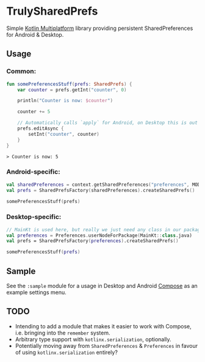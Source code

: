 # TrulySharedPrefs
Simple [Kotlin Multiplatform](https://www.jetbrains.com/kotlin-multiplatform/) library providing persistent SharedPreferences for Android & Desktop.

## Usage

### Common:
```kotlin
fun somePreferencesStuff(prefs: SharedPrefs) {
    var counter = prefs.getInt("counter", 0)

    println("Counter is now: $counter")

    counter += 5

    // Automatically calls `apply` for Android, on Desktop this is out of our control mostly.
    prefs.editAsync {
        setInt("counter", counter)
    }
}
```

```
> Counter is now: 5
```

### Android-specific:
```kotlin
val sharedPreferences = context.getSharedPreferences("preferences", MODE_PRIVATE)
val prefs = SharedPrefsFactory(sharedPreferences).createSharedPrefs()

somePreferencesStuff(prefs)
```

### Desktop-specific:
```kotlin
// MainKt is used here, but really we just need any class in our package for a node.
val preferences = Preferences.userNodeForPackage(MainKt::class.java)
val prefs = SharedPrefsFactory(preferences).createSharedPrefs()

somePreferencesStuff(prefs)
```

## Sample
See the `:sample` module for a usage in Desktop and Android [Compose](https://www.jetbrains.com/lp/compose-multiplatform/) as an example
settings menu.

## TODO
 - Intending to add a module that makes it easier to work with Compose, i.e. bringing into the
`remember` system.
 - Arbitrary type support with `kotlinx.serialization`, optionally.
 - Potentially moving away from `SharedPreferences` & `Preferences` in favour of using `kotlinx.serialization` entirely?